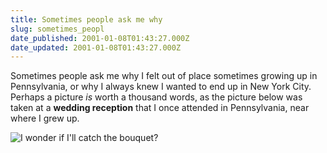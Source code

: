 ```yaml
---
title: Sometimes people ask me why
slug: sometimes_peopl
date_published: 2001-01-08T01:43:27.000Z
date_updated: 2001-01-08T01:43:27.000Z
---
```


Sometimes people ask me why I felt out of place sometimes growing up in Pennsylvania, or why I always knew I wanted to end up in New York City. Perhaps a picture *is* worth a thousand words, as the picture below was taken at a **wedding reception** that I once attended in Pennsylvania, near where I grew up.

![I wonder if I'll catch the bouquet?](http://doingbusiness.as/theapplebys/14.jpg)

